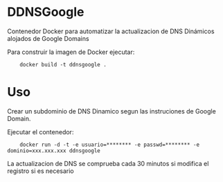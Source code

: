 # DDNSGoogle
Contenedor Docker para automatizar la actualizacion de DNS Dinámicos alojados de Google Domains


Para construir la imagen de Docker ejecutar:
      
        docker build -t ddnsgoogle .
        
# Uso

Crear un subdominio de DNS Dinamico segun las instruciones de Google Domain.

Ejecutar el contenedor:
      
        docker run -d -t -e usuario=******** -e passwd=******** -e dominio=xxx.xxx.xxx ddnsgoogle

La actualizacion de DNS se comprueba cada 30 minutos si modifica el registro si es necesario

